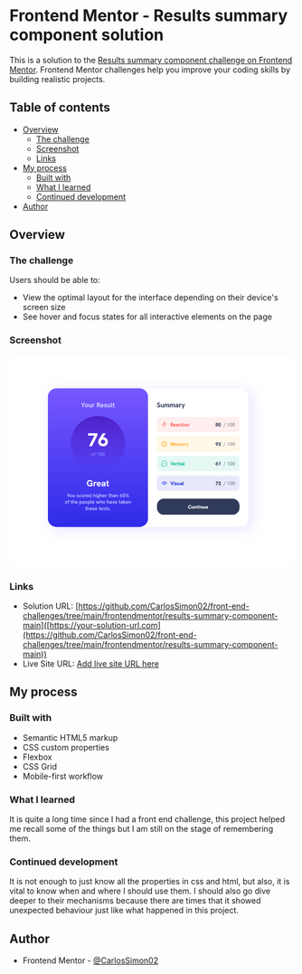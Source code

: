 # Frontend Mentor - Results summary component solution

This is a solution to the [Results summary component challenge on Frontend Mentor](https://www.frontendmentor.io/challenges/results-summary-component-CE_K6s0maV). Frontend Mentor challenges help you improve your coding skills by building realistic projects. 

## Table of contents

- [Overview](#overview)
  - [The challenge](#the-challenge)
  - [Screenshot](#screenshot)
  - [Links](#links)
- [My process](#my-process)
  - [Built with](#built-with)
  - [What I learned](#what-i-learned)
  - [Continued development](#continued-development)
- [Author](#author)

## Overview

### The challenge

Users should be able to:

- View the optimal layout for the interface depending on their device's screen size
- See hover and focus states for all interactive elements on the page

### Screenshot

![](./img/screenshot.png)

### Links

- Solution URL: [https://github.com/CarlosSimon02/front-end-challenges/tree/main/frontendmentor/results-summary-component-main]([https://your-solution-url.com](https://github.com/CarlosSimon02/front-end-challenges/tree/main/frontendmentor/results-summary-component-main))
- Live Site URL: [Add live site URL here](https://your-live-site-url.com)

## My process

### Built with

- Semantic HTML5 markup
- CSS custom properties
- Flexbox
- CSS Grid
- Mobile-first workflow

### What I learned

It is quite a long time since I had a front end challenge, this project helped me recall some of the things but I am still on the stage of remembering them.   

### Continued development

It is not enough to just know all the properties in css and html, but also, it is vital to know when and where I should use them. I should also go dive deeper to their mechanisms because there are times that it showed unexpected behaviour just like what happened in this project.

## Author

- Frontend Mentor - [@CarlosSimon02](https://www.frontendmentor.io/profile/CarlosSimon02)
